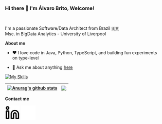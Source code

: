 ### Hi there 👋 I'm Álvaro Brito, Welcome!

<br />

I'm a passionate Software/Data Architect from Brazil 🇧🇷
<br />
Msc. in BigData Analytics - University of Liverpool

**About me**

- ❤️ I love code in Java, Python, TypeScript, and building fun experiments on type-level

- 💬 Ask me about anything [here](https://github.com/alvarogomes/alvarogomes/issues)

[![My Skills](https://skillicons.dev/icons?i=java,spring,python,js,ts,aws,gcp,gitlab,terraform,k8s)](https://skillicons.dev) 


| <a href="https://github.com/anuraghazra/github-readme-stats"><img align="center" src="https://github-readme-stats.vercel.app/api?username=alvarogomes&show_icons=true&include_all_commits=true&theme=buefy&hide_border=true" alt="Anurag's github stats" /></a> | <a href="https://github.com/alvarogomes/github-readme-stats"><img align="center" src="https://github-readme-stats.vercel.app/api/top-langs/?username=alvarogomes&layout=compact&theme=buefy&hide_border=true" /></a> |
| ------------- | ------------- |

**Contact me**
<br />

[![website](./img/linkedin-light.svg)](https://linkedin.com/in/alvarogomes#gh-light-mode-only)
[![website](./img/linkedin-dark.svg)](https://linkedin.com/in/alvarogomes#gh-dark-mode-only)

<br />
<br />

